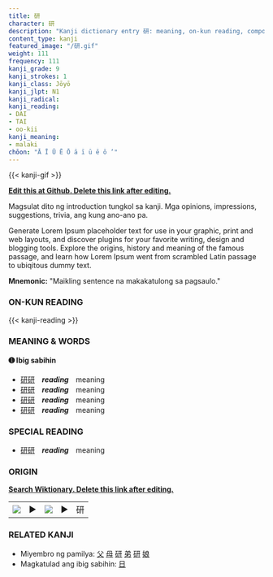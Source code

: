 ```yaml
---
title: 研
character: 研
description: "Kanji dictionary entry 研: meaning, on-kun reading, compounds, origin, related kanji"
content_type: kanji
featured_image: "/研.gif"
weight: 111
frequency: 111
kanji_grade: 9
kanji_strokes: 1
kanji_class: Jōyō
kanji_jlpt: N1
kanji_radical: 
kanji_reading: 
- DAI
- TAI
- oo-kii
kanji_meaning:
- malaki
chōon: "Ā Ī Ū Ē Ō ā ī ū ē ō ’"
---
```

[//]: # (Don't edit the line below. Kanji animated GIF code is automatically generated.)
{{< kanji-gif >}}

[//]: # (Edit below this line.)

**[Edit this at Github. Delete this link after editing.](https://github.com/tim0g/tim/tree/main/content/kanji/研/index.md)**

Magsulat dito ng introduction tungkol sa kanji. Mga opinions, impressions, suggestions, trivia, ang kung ano-ano pa.

Generate Lorem Ipsum placeholder text for use in your graphic, print and web layouts, and discover plugins for your favorite writing, design and blogging tools. Explore the origins, history and meaning of the famous passage, and learn how Lorem Ipsum went from scrambled Latin passage to ubiqitous dummy text.
 
**Mnemonic:** "Maikling sentence na makakatulong sa pagsaulo."

### ON-KUN READING

[//]: # (Don't edit the line below. ON-KUN READING code is automatically generated.)
{{< kanji-reading >}}

### MEANING & WORDS

#### ➊ **Ibig sabihin**
  - [研](../研)[研](../研)　***reading***　meaning
  - [研](../研)[研](../研)　***reading***　meaning
  - [研](../研)[研](../研)　***reading***　meaning
  - [研](../研)[研](../研)　***reading***　meaning

### SPECIAL READING
  - [研](../研)[研](../研)　***reading***　meaning

### ORIGIN

**[Search Wiktionary. Delete this link after editing.](https://wiktionary.org/wiki/研)**
<table class="kanji-table"><tr><td>
<img src="60px-研-bronze.svg.png">
</td><td>▶</td><td>
<img src="60px-研-oracle.svg.png">
</td><td>▶</td>
<td class="kanji-origin">研</td>
</tr></table>

### RELATED KANJI
- Miyembro ng pamilya: [父](../父) [母](../母) [研](../研) [弟](../弟) [研](../研) [娘](../娘)
- Magkatulad ang ibig sabihin: [日](../日)
